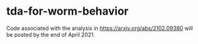 # tda-for-worm-behavior

Code associated with the analysis in https://arxiv.org/abs/2102.09380 will be posted by the end of April 2021. 
